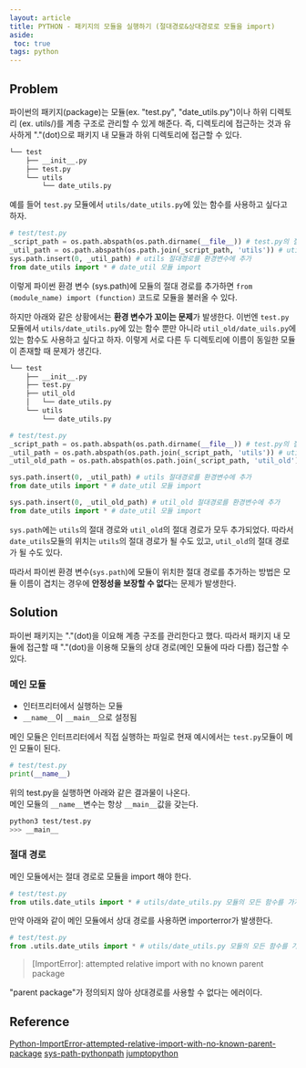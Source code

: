 ```yaml
---
layout: article
title: PYTHON - 패키지의 모듈을 실행하기 (절대경로&상대경로로 모듈을 import)
aside:
 toc: true
tags: python
---
```


## Problem
파이썬의 패키지(package)는 모듈(ex. "test.py", "date_utils.py")이나 하위 디렉토리 (ex. utils/)를 계층 구조로 관리할 수 있게 해준다. 즉, 디렉토리에 접근하는 것과 유사하게 "."(dot)으로 패키지 내 모듈과 하위 디렉토리에 접근할 수 있다. 

```sh
└── test
    ├── __init__.py
    ├── test.py
    └── utils
        └── date_utils.py
```

예를 들어 `test.py` 모듈에서 `utils/date_utils.py`에 있는 함수를 사용하고 싶다고 하자. 

```py
# test/test.py
_script_path = os.path.abspath(os.path.dirname(__file__)) # test.py의 절대 경로
_util_path = os.path.abspath(os.path.join(_script_path, 'utils')) # utils 디렉토리의 절대경로
sys.path.insert(0, _util_path) # utils 절대경로를 환경변수에 추가
from date_utils import * # date_util 모듈 import
```

이렇게 파이썬 환경 변수 (sys.path)에 모듈의 절대 경로를 추가하면 `from (module_name) import (function)` 코드로 모듈을 불러올 수 있다. 

하지만 아래와 같은 상황에서는 **환경 변수가 꼬이는 문제**가 발생한다. 이번엔 `test.py` 모듈에서 `utils/date_utils.py`에 있는 함수 뿐만 아니라 `util_old/date_uils.py`에 있는 함수도 사용하고 싶다고 하자. 이렇게 서로 다른 두 디렉토리에 이름이 동일한 모듈이 존재할 때 문제가 생긴다. 

```sh
└── test
    ├── __init__.py
    ├── test.py
    ├── util_old
    │   └── date_utils.py
    └── utils
        └── date_utils.py
```

```py
# test/test.py
_script_path = os.path.abspath(os.path.dirname(__file__)) # test.py의 절대 경로
_util_path = os.path.abspath(os.path.join(_script_path, 'utils')) # utils 디렉토리의 절대경로
_util_old_path = os.path.abspath(os.path.join(_script_path, 'util_old')) # util_old 디렉토리의 절대경로

sys.path.insert(0, _util_path) # utils 절대경로를 환경변수에 추가
from date_utils import * # date_util 모듈 import

sys.path.insert(0, _util_old_path) # util_old 절대경로를 환경변수에 추가
from date_utils import * # date_util 모듈 import

```

`sys.path`에는 `utils`의 절대 경로와 `util_old`의 절대 경로가 모두 추가되었다. 따라서 `date_utils`모듈의 위치는 `utils`의 절대 경로가 될 수도 있고, `util_old`의 절대 경로가 될 수도 있다. 

따라서 파이썬 환경 변수(`sys.path`)에 모듈이 위치한 절대 경로를 추가하는 방법은 모듈 이름이 겹치는 경우에 **안정성을 보장할 수 없다**는 문제가 발생한다. 


## Solution
파이썬 패키지는 "."(dot)을 이요해 계층 구조를 관리한다고 했다. 따라서 패키지 내 모듈에 접근할 때 "."(dot)을 이용해 모듈의 상대 경로(메인 모듈에 따라 다름) 접근할 수 있다. 

### 메인 모듈
* 인터프리터에서 실행하는 모듈
* `__name__`이 `__main__`으로 설정됨

메인 모듈은 인터프리터에서 직접 실행하는 파일로 현재 예시에서는 `test.py`모듈이 메인 모듈이 된다. 

```py
# test/test.py
print(__name__)
```
위의 test.py을 실행하면 아래와 같은 결과물이 나온다.   
메인 모듈의 `__name__`변수는 항상 `__main__`값을 갖는다. 

```sh
python3 test/test.py
>>> __main__
```

### 절대 경로
메인 모듈에서는 절대 경로로 모듈을 import 해야 한다. 

```python
# test/test.py
from utils.date_utils import * # utils/date_utils.py 모듈의 모든 함수를 가져옴
```

만약 아래와 같이 메인 모듈에서 상대 경로를 사용하면 importerror가 발생한다. 

```python
# test/test.py
from .utils.date_utils import * # utils/date_utils.py 모듈의 모든 함수를 가져옴
```

> [ImportError]: attempted relative import with no known parent package

"parent package"가 정의되지 않아 상대경로를 사용할 수 없다는 에러이다. 



## Reference
[Python-ImportError-attempted-relative-import-with-no-known-parent-package](https://velog.io/@hamsterhamin/Python-ImportError-attempted-relative-import-with-no-known-parent-package)
[sys-path-pythonpath](https://www.bangseongbeom.com/sys-path-pythonpath.html)
[jumptopython](https://wikidocs.net/1418)
